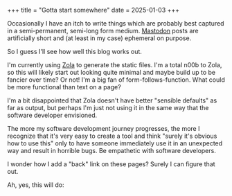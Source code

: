 +++
title = "Gotta start somewhere"
date = 2025-01-03
+++

Occasionally I have an itch to write things which are probably best captured in a semi-permanent, semi-long form medium. [Mastodon][mastodon] posts are artificially short and (at least in my case) ephemeral on purpose.

So I guess I'll see how well this blog works out.

I'm currently using [Zola][zola] to generate the static files. I'm a total n00b to Zola, so this will likely start out looking quite minimal and maybe build up to be fancier over time? Or not! I'm a big fan of form-follows-function. What could be more functional than text on a page?

I'm a bit disappointed that Zola doesn't have better "sensible defaults" as far as output, but perhaps I'm just not using it in the same way that the software developer envisioned.

The more my software development journey progresses, the more I recognize that it's very easy to create a tool and think "surely it's obvious how to use this" only to have someone immediately use it in an unexpected way and result in horrible bugs. Be empathetic with software developers.

I wonder how I add a "back" link on these pages? Surely I can figure that out.

Ah, yes, this will do:

[zola]: https://getzola.org
[mastodon]: https://gladtech.social/@skullvalanche
